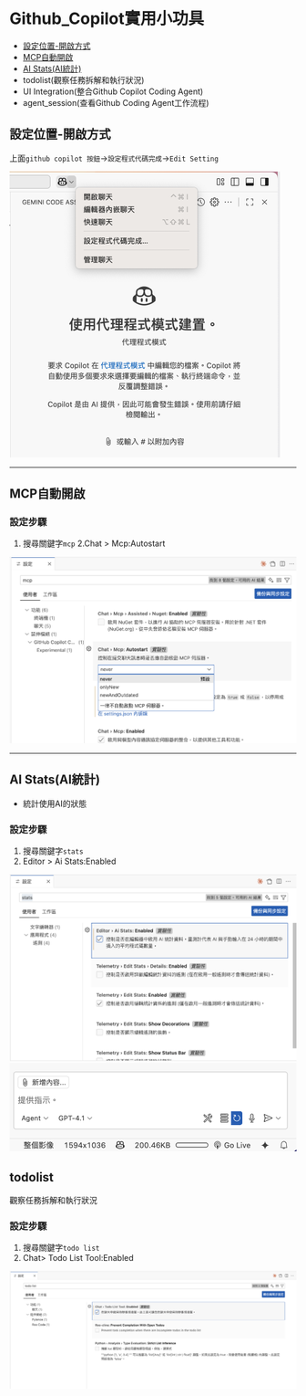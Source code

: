 # Github_Copilot實用小功具
- [設定位置-開啟方式](#設定位置-開啟方式)
- [MCP自動開啟](#MCP自動開啟)
- [AI Stats(AI統計)](#AI-Stats(AI統計))
- todolist(觀察任務拆解和執行狀況)
- UI Integration(整合Github Copilot Coding Agent)
- agent_session(查看Github Coding Agent工作流程)

## 設定位置-開啟方式

上面`github copilot 按鈕`->`設定程式代碼完成`->`Edit Setting`

![](./images/pic1.png)

---

## MCP自動開啟

### 設定步驟

1. 搜尋關鍵字`mcp`
2.Chat > Mcp:Autostart

![](./images/pic2.png)

---

## AI Stats(AI統計)

- 統計使用AI的狀態

### 設定步驟

1. 搜尋關鍵字`stats`
2. Editor > Ai Stats:Enabled

![](./images/pic3.png)
![](./images/pic4.png)

## todolist

觀察任務拆解和執行狀況

### 設定步驟

1. 搜尋關鍵字`todo list`
2. Chat> Todo List Tool:Enabled

![](./images/pic5.png)










